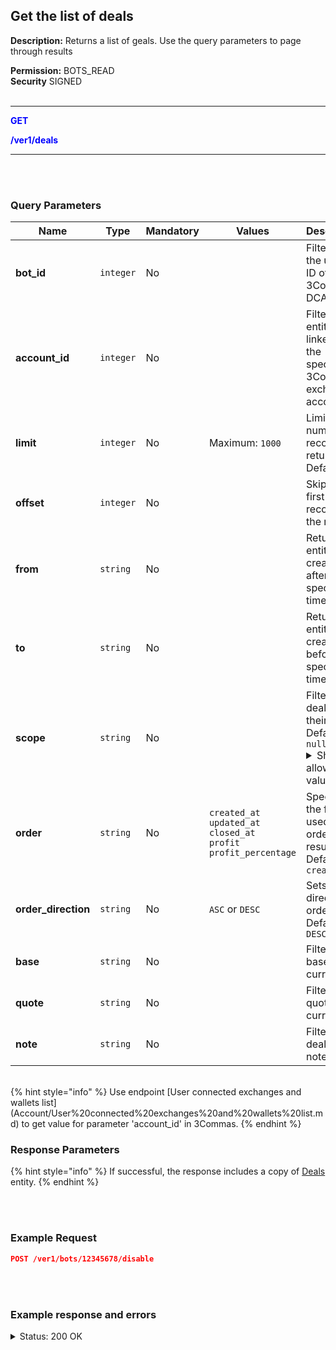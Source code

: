 ## Get the list of deals<br>

**Description:** Returns a list of geals. Use the query parameters to page through results<br>


**Permission:** BOTS_READ<br>
**Security** SIGNED<br>
<br>

----------

<mark style="color:blue;background-color:white"> **GET**

<mark style="color:blue;background-color:white"> **/ver1/deals**

----------

<br>
<br>

### Query Parameters<br>

| Name | Type |	Mandatory |	Values	| Description|
|------|------|-----------|-----------------|------------|
|**bot_id**  | `integer`| No |  | Filters by the unique ID of the 3Commas DCA Bot |
|**account_id** | `integer` | No |   | Filters entities linked to the specified 3Commas exchange account |
|**limit** | `integer` | No |  Maximum: `1000` | Limits the number of records returned.<br>Default: `50` |
|**offset** | `integer` | No |   | Skips the first N records in the results |
|**from** | `string` | No |   | Returns entities created after a specific time |
|**to** | `string` | No |   | Returns entities created before a specific time |
|**scope** | `string` | No |   | Filters deals by their status.<br>Default: `null` <details> <summary>Show allowed value</summary><br> <dl><li>active - active deals;<li>finished - finished deals;<li>completed - successfully completed;<li>cancelled - cancelled deals;<li>failed - failed deals;<li>`null` - all deals</dl></details>|
|**order** | `string` | No | `created_at`<br>`updated_at`<br>`closed_at`<br> `profit`<br>`profit_percentage`| Specifies the field used to order the results.<br>Default: `created_at`| 
|**order_direction** | `string` | No | `ASC` or `DESC` | Sets the direction of order.<br>Default: `DESC`
|**base** | `string` | No |   | Filters by base currency |
|**quote** | `string` | No |   | Filters by quote currency |
|**note** | `string` | No |   | Filters deals by note |

<br>
{% hint style="info" %}
Use endpoint [User connected exchanges and wallets list](Account/User%20connected%20exchanges%20and%20wallets%20list.md) to get value for parameter 'account_id' in 3Commas.
{% endhint %}
<br>

### Response Parameters<br>

{% hint style="info" %}
If successful, the response includes a copy of [Deals](./README.md) entity.
{% endhint %}

<br>
<br>

### Example Request<br>

```json
POST /ver1/bots/12345678/disable
```

<br>
<br>

### Example response and errors<br>

<details>
<summary>Status: 200 OK</summary><br>

```json
[
    {
        "from_currency_id": 0,
        "to_currency_id": 0,
        "id": 2293916474,
        "type": "Deal",
        "bot_id": 15565014,
        "max_safety_orders": 3,
        "deal_has_error": false,
        "account_id": 32199203,
        "active_safety_orders_count": 3,
        "created_at": "2024-10-30T06:17:22.363Z",
        "updated_at": "2024-10-31T16:04:01.721Z",
        "closed_at": null,
        "finished?": false,
        "current_active_safety_orders_count": 1,
        "current_active_safety_orders": 1,
        "completed_safety_orders_count": 2,
        "completed_manual_safety_orders_count": 0,
        "cancellable?": true,
        "panic_sellable?": true,
        "trailing_enabled": null,
        "tsl_enabled": false,
        "stop_loss_timeout_enabled": false,
        "stop_loss_timeout_in_seconds": 0,
        "active_manual_safety_orders": 0,
        "pair": "USDT_ETH",
        "status": "bought",
        "localized_status": "Active",
        "take_profit": "0.0",
        "take_profit_steps": [],
        "base_order_volume": "50.0",
        "safety_order_volume": "15.0",
        "safety_order_step_percentage": "1.0",
        "leverage_type": "not_specified",
        "leverage_custom_value": null,
        "bought_amount": "0.0354",
        "bought_volume": "93.55819473",
        "bought_average_price": "2642.886856779661016949152542373",
        "base_order_average_price": "2685.69301",
        "sold_amount": "0.0",
        "sold_volume": "0.0",
        "sold_average_price": "0",
        "take_profit_type": "base",
        "final_profit": "-3.35618503",
        "martingale_coefficient": "1.0",
        "martingale_volume_coefficient": "1.7",
        "martingale_step_coefficient": "4.0",
        "stop_loss_percentage": "0.0",
        "sl_to_breakeven_enabled": false,
        "sl_to_breakeven_data": null,
        "error_message": null,
        "profit_currency": "quote_currency",
        "stop_loss_type": "stop_loss",
        "safety_order_volume_type": "quote_currency",
        "base_order_volume_type": "quote_currency",
        "from_currency": "USDT",
        "to_currency": "ETH",
        "final_profit_percentage": "0",
        "usd_final_profit": "-3.36",
        "actual_profit": "-7.69294593",
        "actual_usd_profit": "-7.69294593",
        "failed_message": null,
        "reserved_base_coin": "93.55819473",
        "reserved_second_coin": "0.0354",
        "trailing_deviation": "0.2",
        "trailing_max_price": null,
        "tsl_max_price": null,
        "strategy": "long",
        "last_known_position_info": null,
        "min_profit_percentage": "2.0",
        "min_profit_type": "base_order_volume",
        "close_strategy_list": [
            {
                "options": {
                    "time": "3m",
                    "points": "70",
                    "time_period": "7",
                    "trigger_condition": "greater"
                },
                "strategy": "rsi"
            }
        ],
        "safety_strategy_list": [],
        "note": null,
        "add_fundable": true,
        "smart_trade_convertable": false,
        "bot_name": "20 oct number 2",
        "account_name": "Paper Account 1251857",
        "market_type": "spot",
        "current_price": "2428.0",
        "take_profit_price": "2674.4",
        "stop_loss_price": null,
        "actual_profit_percentage": "-8.13",
        "reserved_quote_funds": "0.0",
        "reserved_base_funds": "0.0",
        "orderbook_price_currency": "USDT",
        "crypto_widget": {
            "progressAccuracy": 2,
            "TTPАctivated": false,
            "buyPrice": "2642.886856779661016949152542373",
            "currentPrice": "2428.0",
            "inverted": false,
            "stopLosses": null,
            "LP": null,
            "buySteps": [
                {
                    "price": "2121.69",
                    "filled": "0.0"
                }
            ],
            "marks": [
                {
                    "type": "tp",
                    "label": "MP",
                    "price": "2674.4",
                    "position": "down"
                }
            ]
        }
    },
    ... 
]
```
